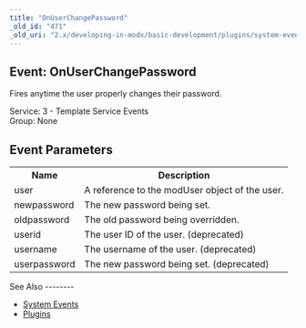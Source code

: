 ```yaml
---
title: "OnUserChangePassword"
_old_id: "471"
_old_uri: "2.x/developing-in-modx/basic-development/plugins/system-events/onuserchangepassword"
---
```


Event: OnUserChangePassword
---------------------------

Fires anytime the user properly changes their password.

Service: 3 - Template Service Events   
Group: None

Event Parameters
----------------

<table><tbody><tr><th>Name</th><th>Description</th></tr><tr><td>user</td><td>A reference to the modUser object of the user.</td></tr><tr><td>newpassword</td><td>The new password being set.</td></tr><tr><td>oldpassword</td><td>The old password being overridden.</td></tr><tr><td>userid</td><td>The user ID of the user. (deprecated)</td></tr><tr><td>username</td><td>The username of the user. (deprecated)</td></tr><tr><td>userpassword</td><td>The new password being set. (deprecated)</td></tr></tbody></table>See Also
--------

- [System Events](/revolution/2.x/developing-in-modx/basic-development/plugins/system-events "System Events")
- [Plugins](/revolution/2.x/developing-in-modx/basic-development/plugins "Plugins")